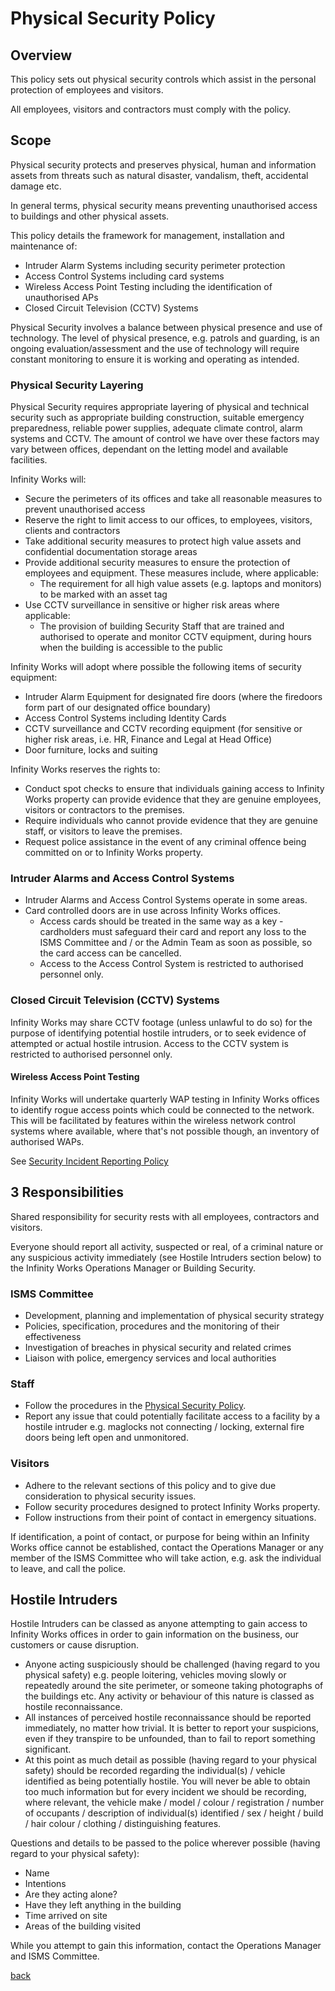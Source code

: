 # Physical Security Policy

## Overview  

This policy sets out physical security controls which assist in the personal protection of employees and visitors.

All employees, visitors and contractors must comply with the policy.

## Scope

Physical security protects and preserves physical, human and information assets from threats such as natural disaster, vandalism, theft, accidental damage etc.

In general terms, physical security means preventing unauthorised access to buildings and other physical assets.

This policy details the framework for management, installation and maintenance of:

* Intruder Alarm Systems including security perimeter protection
* Access Control Systems including card systems
* Wireless Access Point Testing including the identification of unauthorised APs
* Closed Circuit Television (CCTV) Systems

Physical Security involves a balance between physical presence and use of technology. The level of physical presence, e.g. patrols and guarding, is an ongoing evaluation/assessment and the use of technology will require constant monitoring to ensure it is working and operating as intended.

### Physical Security Layering  

Physical Security requires appropriate layering of physical and technical security such as appropriate building construction, suitable emergency preparedness, reliable power supplies, adequate climate control, alarm systems and CCTV. The amount of control we have over these factors may vary between offices, dependant on the letting model and available facilities.

Infinity Works will:

* Secure the perimeters of its offices and take all reasonable measures to prevent unauthorised access
* Reserve the right to limit access to our offices, to employees, visitors, clients and contractors
* Take additional security measures to protect high value assets and confidential documentation storage areas
* Provide additional security measures to ensure the protection of employees and equipment. These measures include, where applicable:  
  * The requirement for all high value assets (e.g. laptops and monitors) to be marked with an asset tag
* Use CCTV surveillance in sensitive or higher risk areas where applicable:
  * The provision of building Security Staff that are trained and authorised to operate and monitor CCTV equipment, during hours when the building is accessible to the public

Infinity Works will adopt where possible the following items of security equipment:

* Intruder Alarm Equipment for designated fire doors (where the firedoors form part of our designated office boundary)
* Access Control Systems including Identity Cards
* CCTV surveillance and CCTV recording equipment (for sensitive or higher risk areas, i.e. HR, Finance and Legal at Head Office)
* Door furniture, locks and suiting

Infinity Works reserves the rights to:

* Conduct spot checks to ensure that individuals gaining access to Infinity Works property can provide evidence that they are genuine employees, visitors or contractors to the premises.
* Require individuals who cannot provide evidence that they are genuine staff, or visitors to leave the premises.
* Request police assistance in the event of any criminal offence being committed on or to Infinity Works property.

### Intruder Alarms and Access Control Systems

* Intruder Alarms and Access Control Systems operate in some areas.
* Card controlled doors are in use across Infinity Works offices.
  * Access cards should be treated in the same way as a key - cardholders must safeguard their card and report any loss to the ISMS Committee and / or the Admin Team as soon as possible, so the card access can be cancelled.
  * Access to the Access Control System is restricted to authorised personnel only.

### Closed Circuit Television (CCTV) Systems

Infinity Works may share CCTV footage (unless unlawful to do so) for the purpose of identifying potential hostile intruders, or to seek evidence of attempted or actual hostile intrusion. Access to the CCTV system is restricted to authorised personnel only.

#### Wireless Access Point Testing

Infinity Works will undertake quarterly WAP testing in Infinity Works offices to identify rogue access points which could be connected to the network. This will be facilitated by features within the wireless network control systems where available, where that's not possible though, an inventory of authorised WAPs.

See [Security Incident Reporting Policy](../securityincidentreporting/readme.md)

## 3 Responsibilities

Shared responsibility for security rests with all employees, contractors and visitors.

Everyone should report all activity, suspected or real, of a criminal nature or any suspicious activity immediately (see Hostile Intruders section below) to the Infinity Works Operations Manager or Building Security.  

### ISMS Committee

* Development, planning and implementation of physical security strategy
* Policies, specification, procedures and the monitoring of their effectiveness
* Investigation of breaches in physical security and related crimes
* Liaison with police, emergency services and local authorities

### Staff

* Follow the procedures in the [Physical Security Policy](../physicalsecurity/readme.md).
* Report any issue that could potentially facilitate access to a facility by a hostile intruder e.g. maglocks not connecting / locking, external fire doors being left open and unmonitored.

### Visitors

* Adhere to the relevant sections of this policy and to give due consideration to physical security issues.
* Follow security procedures designed to protect Infinity Works property.
* Follow instructions from their point of contact in emergency situations.

If identification, a point of contact, or purpose for being within an Infinity Works office cannot be established, contact the Operations Manager or any member of the ISMS Committee who will take action, e.g. ask the individual to leave, and call the police.

## Hostile Intruders

Hostile Intruders can be classed as anyone attempting to gain access to Infinity Works offices in order to gain information on the business, our customers or cause disruption.

* Anyone acting suspiciously should be challenged (having regard to you physical safety) e.g. people loitering, vehicles moving slowly or repeatedly around the site perimeter, or someone taking photographs of the buildings etc. Any activity or behaviour of this nature is classed as hostile reconnaissance.  
* All instances of perceived hostile reconnaissance should be reported immediately, no matter how trivial. It is better to report your suspicions, even if they transpire to be unfounded, than to fail to report something significant.
* At this point as much detail as possible (having regard to your physical safety) should be recorded regarding the individual(s) / vehicle identified as being potentially hostile. You will never be able to obtain too much information but for every incident we should be recording, where relevant, the vehicle make / model / colour / registration / number of occupants / description of individual(s) identified / sex / height / build / hair colour / clothing / distinguishing features.

Questions and details to be passed to the police wherever possible (having regard to your physical safety):

* Name
* Intentions
* Are they acting alone?
* Have they left anything in the building
* Time arrived on site
* Areas of the building visited  

While you attempt to gain this information, contact the Operations Manager and ISMS Committee.

[back](../README.md#a-z-policies)
